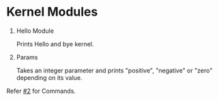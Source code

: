 # Kernel Modules

1. Hello Module

	Prints Hello and bye kernel.

2. Params

	Takes an integer parameter and prints "positive", "negative" or "zero" depending on its value.

Refer [#2](https://github.com/nickedes/LKP/issues/2) for Commands.
